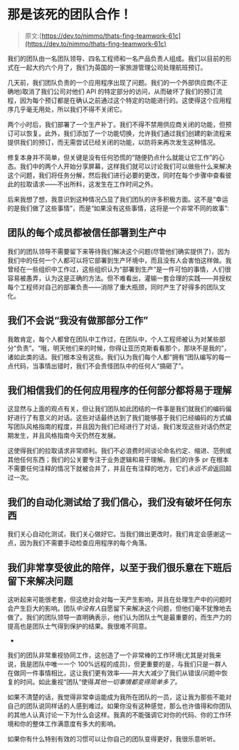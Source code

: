 # 那是该死的团队合作！

> 原文:[https://dev.to/nimmo/thats-fing-teamwork-61c](https://dev.to/nimmo/thats-fing-teamwork-61c)

我们的团队由一名团队领导、四名工程师和一名产品负责人组成。我们以目前的形式在一起大约六个月了，我们为英国的一家旅游管理公司处理航班预订。

几天前，我们团队负责的一个应用程序出现了问题。我们的一个外部供应商(不正确地)取消了我们公司对他们 API 的特定部分的访问，从而破坏了我们的预订流程，因为每个预订都是在确认之前通过这个特定的功能进行的。这使得这个应用程序几乎毫无用处，所以我们不得不关闭它。

两个小时后，我们部署了一个生产补丁。我们不得不禁用供应商关闭的功能，但预订可以恢复。此外，我们添加了一个功能切换，允许我们通过我们创建的新流程来提供我们的预订，而无需尝试已经关闭的功能，以防将来再次发生这种情况。

修复本身并不简单，但关键是没有任何恐慌的“随便扔点什么就能让它工作”的心态。我们中的两个人开始分享屏幕，这样我们就可以讨论我们可以做些什么来解决这个问题，我们将任务分解，然后我们进行必要的更改，同时在每个步骤中查看彼此的拉取请求——不出所料，这发生在工作时间之外。

后来我想了想，我意识到这种情况凸显了我们团队的许多积极方面。这不是“幸运的是我们做了这些事情”，而是“如果没有这些事情，这将是一个非常不同的故事”:

## 团队的每个成员都被信任部署到生产中

我们的团队领导不需要留下来等待我们解决这个问题(尽管他们确实提供了)，因为我们中的任何一个人都可以将它部署到生产环境中，而且没有人会害怕这样做。我曾经在一些组织中工作过，这些组织认为“部署到生产”是一件可怕的事情，人们很容易被愚弄，认为这是正确的方法。但不难看出，灌输一套合理的实践——并授权每个工程师对自己的部署负责——消除了重大瓶颈，同时产生了好得多的团队文化。

## 我们不会说“我没有做那部分工作”

我敢肯定，每个人都曾在团队中工作过，在团队中，个人工程师被认为对某些部分“负责”。“哦，明天他们来的时候，你得让亚历克斯看看那个，那块不是我的”，诸如此类的话。我们根本没有这些。我们认为我们每个人都“拥有”团队编写的每一点代码，当事情出错时，我们不会责怪团队中的任何人“搞砸了”。

## 我们相信我们的任何应用程序的任何部分都将易于理解

这显然与上面的观点有关，但让我们团队如此团结的一件事是我们就我们的编码偏好进行了有意义的对话。这些对话最终达到了我们能够基于我们已经编码的方式编写团队风格指南的程度，并且因为我们已经进行了对话，我们发现这些对话仍然定期发生，并且风格指南今天仍然在发展。

这使得我们的拉取请求非常顺利。我们不必浪费时间谈论命名约定、缩进、范例或其他任何东西；我们的公关要专注于业务逻辑和易于理解。我们的许多 pr 在根本不需要任何注释的情况下就被合并了，并且在有注释的地方，它们*永远不会*返回超过一次。

## 我们的自动化测试给了我们信心，我们没有破坏任何东西

我们关心自动化测试，我们关心做好它。当我们做出更改时，我们肯定会感谢这一点，因为我们不需要手动检查应用程序的每个角落。

## 我们非常享受彼此的陪伴，以至于我们很乐意在下班后留下来解决问题

这听起来可能很老套，但这绝对会对每一天产生影响，并且在处理生产中的问题时会产生巨大的影响。团队*中没有人*自愿留下来解决这个问题，但他们毫不犹豫地去做了。我们的团队领导一直明确表示，他们认为团队士气是最重要的，而生产力的提高也是团队士气得到保护的结果。我很难不同意。

-

我们的团队非常重视协同工作，这创造了一个非常棒的工作环境(尤其是对我来说，我是团队中唯一一个 100%远程的成员)，但更重要的是，与我们只是一群人在做同一件事情相比，这让我们更有效率——并大大减少了我们从错误/问题中恢复的时间。如此重视“团队”使得*其他一切事情都变得简单多了。*

如果不清楚的话，我觉得非常幸运能成为我所在团队的一员，这让我为那些不能对自己的团队说同样话的人感到难过。如果你没有这种感觉，那么也许值得和你团队的其他人认真讨论一下为什么会这样。我真的不能强调它对你的代码、你的工作环境和你的整体工作满意度有多大的影响。

如果你有什么特别有效的习惯可以让你自己的团队变得更好，我很乐意听听。